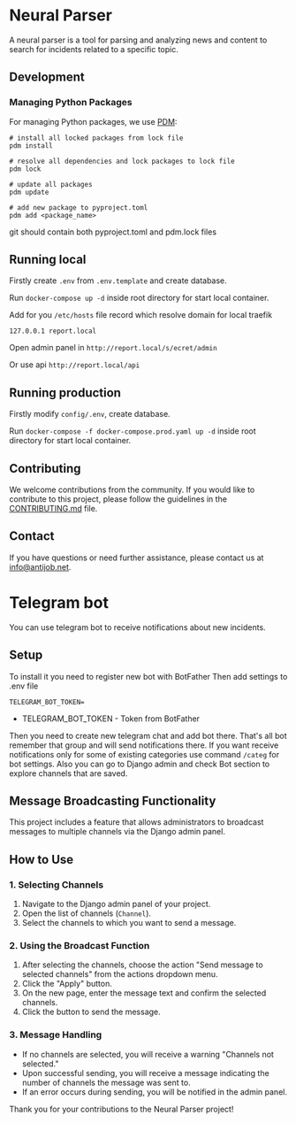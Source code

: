 # Neural Parser

A neural parser is a tool for parsing and analyzing news and content to search for incidents related to a specific topic.

## Development

### Managing Python Packages

For managing Python packages, we use [PDM](https://pdm-project.org/):

```
# install all locked packages from lock file
pdm install

# resolve all dependencies and lock packages to lock file
pdm lock

# update all packages 
pdm update

# add new package to pyproject.toml
pdm add <package_name>
```

git should contain both pyproject.toml and pdm.lock files 


## Running local

Firstly create `.env` from `.env.template` and create database.

Run `docker-compose up -d` inside root directory for start local container.

Add for you `/etc/hosts` file record which resolve domain for local traefik

```
127.0.0.1 report.local
```

Open admin panel in `http://report.local/s/ecret/admin`

Or use api `http://report.local/api`


## Running production


Firstly modify `config/.env`, create database.

Run `docker-compose -f docker-compose.prod.yaml up -d` inside root directory for start local container.


## Contributing

We welcome contributions from the community. If you would like to contribute to this project, please follow the guidelines in the [CONTRIBUTING.md](CONTRIBUTING.md) file.

## Contact

If you have questions or need further assistance, please contact us at info@antijob.net.

# Telegram bot
You can use telegram bot to receive notifications about new incidents.

## Setup
To install it you need to register new bot with BotFather
Then add settings to .env file
```
TELEGRAM_BOT_TOKEN=
```
* TELEGRAM_BOT_TOKEN - Token from BotFather

Then you need to create new telegram chat and add bot there. That's all bot remember that group 
and will send notifications there. If you want receive notifications only for some of existing categories
use command ```/categ``` for bot settings. 
Also you can go to Django admin and check Bot section to explore channels that are saved. 

## Message Broadcasting Functionality

This project includes a feature that allows administrators to broadcast messages to multiple channels via the Django admin panel. 

## How to Use

### 1. Selecting Channels

1. Navigate to the Django admin panel of your project.
2. Open the list of channels (`Channel`).
3. Select the channels to which you want to send a message.

### 2. Using the Broadcast Function

1. After selecting the channels, choose the action "Send message to selected channels" from the actions dropdown menu.
2. Click the "Apply" button.
3. On the new page, enter the message text and confirm the selected channels.
4. Click the button to send the message.

### 3. Message Handling

- If no channels are selected, you will receive a warning "Channels not selected."
- Upon successful sending, you will receive a message indicating the number of channels the message was sent to.
- If an error occurs during sending, you will be notified in the admin panel.

Thank you for your contributions to the Neural Parser project!


